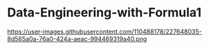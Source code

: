 # Data-Engineering-with-Formula1

https://user-images.githubusercontent.com/110488178/227648035-8d565a0a-76a0-424a-aeac-994469319a40.png
